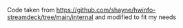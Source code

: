 Code taken from https://github.com/shayne/hwinfo-streamdeck/tree/main/internal and modified to fit my needs
